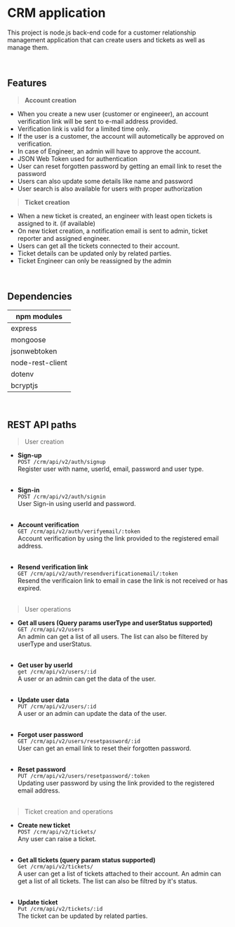 # CRM application
This project is node.js back-end code for a customer relationship management application that can create users and tickets as well as manage them.

<br/>

## Features

>**Account creation**
- When you create a new user (customer or engineeer), an account verification link will be sent to e-mail address provided.
- Verification link is valid for a limited time only.
- If the user is a customer, the account will autometically be approved on verification.
- In case of Engineer, an admin will have to approve the account.
- JSON Web Token used for authentication
- User can reset forgotten password by getting an email link to reset the password
- Users can also update some details like name and password
- User search is also available for users with proper authorization

>**Ticket creation**
- When a new ticket is created, an engineer with least open tickets is assigned to it. (if available)
- On new ticket creation, a notification email is sent to admin, ticket reporter and assigned engineer.
- Users can get all the tickets connected to their account.
- Ticket details can be updated only by related parties.
- Ticket Engineer can only be reassigned by the admin

<br/>

## Dependencies
|npm modules|
|-|
|express|
|mongoose|
|jsonwebtoken|
|node-rest-client|
|dotenv|
|bcryptjs|

<br/>

## REST API paths

>User creation

- **Sign-up**<br/>
`POST /crm/api/v2/auth/signup`<br/>
Register user with name, userId, email, password and user type.<br/><br/>

- **Sign-in**<br/>
`POST /crm/api/v2/auth/signin`<br/>
User Sign-in using userId and password.<br/><br/>

- **Account verification**<br/>
`GET /crm/api/v2/auth/verifyemail/:token`<br/>
Account verification by using the link provided to the registered email address.<br/><br/>

- **Resend verification link**<br/>
`GET /crm/api/v2/auth/resendverificationemail/:token`<br/>
Resend the verificaion link to email in case the link is not received or has expired.<br/><br/>

>User operations

- **Get all users (Query params userType and userStatus supported)**<br/>
`GET /crm/api/v2/users`<br/>
An admin can get a list of all users. The list can also be filtered by userType and userStatus.<br/><br/>

- **Get user by userId**<br/>
`get /crm/api/v2/users/:id`<br/>
A user or an admin can get the data of the user.<br/><br/>

- **Update user data**<br/>
`PUT /crm/api/v2/users/:id`<br/>
A user or an admin can update the data of the user.<br/><br/>

- **Forgot user password**<br/>
`GET /crm/api/v2/users/resetpassword/:id`<br/>
User can get an email link to reset their forgotten password.<br/><br/>

- **Reset password**<br/>
`PUT /crm/api/v2/users/resetpassword/:token`<br/>
Updating user password by using the link provided to the registered email address.<br/><br/>

>Ticket creation and operations

- **Create new ticket**<br/>
`POST /crm/api/v2/tickets/`<br/>
Any user can raise a ticket.<br/><br/>

- **Get all tickets (query param status supported)**<br/>
`Get /crm/api/v2/tickets/`<br/>
A user can get a list of tickets attached to their account. An admin can get a list of all tickets. The list can also be filtred by it's status.<br/><br/> 

- **Update ticket**<br/>
`Put /crm/api/v2/tickets/:id`<br/>
The ticket can be updated by related parties.